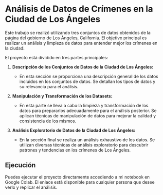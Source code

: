 # Análisis de Datos de Crímenes en la Ciudad de Los Ángeles

Este trabajo se realizó utilizando tres conjuntos de datos obtenidos de la página del gobierno de Los Ángeles, California. El objetivo principal es realizar un análisis y limpieza de datos para entender mejor los crímenes en la ciudad.

El proyecto está dividido en tres partes principales:

1. **Descripción de los Conjuntos de Datos de la Ciudad de Los Ángeles:**
   - En esta sección se proporciona una descripción general de los datos incluidos en los conjuntos de datos. Se detallan los tipos de datos y su relevancia para el análisis.

2. **Manipulación y Transformación de los Datasets:**
   - En esta parte se lleva a cabo la limpieza y transformación de los datos para prepararlos adecuadamente para el análisis posterior. Se aplican técnicas de manipulación de datos para mejorar la calidad y consistencia de los mismos.

3. **Análisis Exploratorio de Datos de la Ciudad de Los Ángeles:**
   - En la sección final se realiza un análisis exhaustivo de los datos. Se utilizan diversas técnicas de análisis exploratorio para descubrir patrones y tendencias en los crímenes de Los Ángeles.

## Ejecución
Puedes ejecutar el proyecto directamente accediendo a mi notebook en Google Colab. El enlace está disponible para cualquier persona que desee verlo y replicar el análisis.
